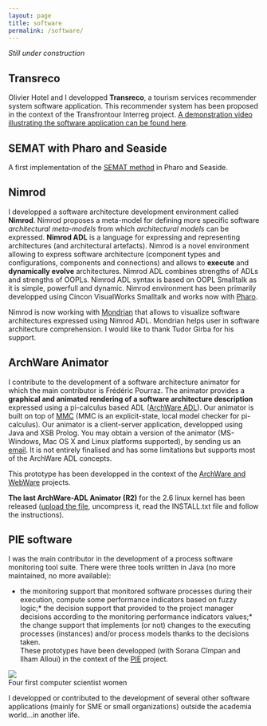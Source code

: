 ```yaml
---
layout: page
title: software
permalink: /software/
---
```

_Still under construction_

## Transreco

Olivier Hotel and I developped **Transreco**, a tourism services recommender system software application. This recommender system has been proposed in the context of the Transfrontour Interreg project. [A demonstration video illustrating the software application can be found here](https://youtu.be/ko44MgiXqqg).

## SEMAT with Pharo and Seaside

A first implementation of the [SEMAT method](http://semat.org) in Pharo and Seaside.

## Nimrod

I developped a software architecture development environment called **Nimrod**. Nimrod proposes a meta-model for defining more specific software _architectural meta-models_ from which _architectural models_ can be expressed. **Nimrod ADL** is a language for expressing and representing architectures (and architectural artefacts). Nimrod is a novel environment allowing to express software architecture (component types and configurations, components and connections) and allows to **execute** and **dynamically evolve** architectures. Nimrod ADL combines strengths of ADLs and strengths of OOPLs. Nimrod ADL syntax is based on OOPL Smalltalk as it is simple, powerfull and dynamic. Nimrod environment has been primarily developped using Cincon VisualWorks Smalltalk and works now with [Pharo](http://pharo-project.org).

Nimrod is now working with [Mondrian](http://moose.unibe.ch/) that allows to visualize software architectures expressed using Nimrod ADL. Mondrian helps user in software architecture comprehension. I would like to thank Tudor Girba for his support.

## ArchWare Animator

I contribute to the development of a software architecture animator for which the main contributor is Frédéric Pourraz. The animator provides a **graphical and animated rendering of a software architecture description** expressed using a pi-calculus based ADL ([ArchWare ADL](./research.php#ArchWare-ADL)). Our animator is built on top of [MMC](http://www.cs.sunysb.edu/%7Elmc/mmc/) (MMC is an explicit-state, local model checker for pi-calculus). Our animator is a client-server application, developped using Java and XSB Prolog. You may obtain a version of the animator (MS-Windows, Mac OS X and Linux platforms supported), by sending us an [email](mailto:herve.verjus@univ-savoie.fr). It is not entirely finalised and has some limitations but supports most of the ArchWare ADL concepts.  

This prototype has been developped in the context of the [ArchWare and WebWare](./projects.php/) projects.

**The last ArchWare-ADL Animator (R2)** for the 2.6 linux kernel has been released ([upload the file](http://univ.herveverjus.com/software/ArchWareAnimatorR2-final.tar.gz), uncompress it, read the INSTALL.txt file and follow the instructions).

## PIE software

I was the main contributor in the development of a process software monitoring tool suite. There were three tools written in Java (no more maintained, no more available):

*   the monitoring support that monitored software processes during their execution, compute some performance indicators based on fuzzy logic;*   the decision support that provided to the project manager decisions according to the monitoring performance indicators values;*   the change support that implements (or not) changes to the executing processes (instances) and/or process models thanks to the decisions taken.  
These prototypes have been developped (with Sorana Cîmpan and Ilham Alloui) in the context of the [PIE](./projects.php/) project.

![](./img/first_four.gif)  
Four first computer scientist women

I developped or contributed to the development of several other software applications (mainly for SME or small organizations) outside the academia world...in another life.
